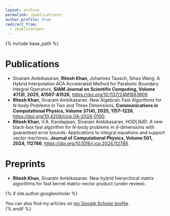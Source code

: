 ```yaml
---
layout: archive
permalink: /publications/
author_profile: true
redirect_from:
  - /publications
---
```


{% include base_path %}


Publications
======
* Sivaram Ambikasaran, **Ritesh Khan**, Johannes Tausch, Sihao Wang. A Hybrid Interpolation ACA Accelerated Method for Parabolic Boundary Integral Operators, **SIAM Journal on Scientific Computing, Volume 47(3), 2025, A1507-A1526**, <https://doi.org/10.1137/24M1683809>.
* **Ritesh Khan**, Sivaram Ambikasaran. New Algebraic Fast Algorithms for *N*-body Problems in Two and Three Dimensions, **Communications in Computational Physics, Volume 37(4), 2025, 1157–1226**, <https://doi.org/10.4208/cicp.OA-2024-0100>.
* **Ritesh Khan**, V.A. Kandappan, Sivaram Ambikasaran. HODLR*d*D: A new black-box fast algorithm for *N*-body problems in *d*-dimensions with guaranteed error bounds: Applications to integral equations and support vector machines, **Journal of Computational Physics, Volume 501, 2024, 112786**, <https://doi.org/10.1016/j.jcp.2024.112786>.

  
Preprints
======
* **Ritesh Khan**, Sivaram Ambikasaran. New hybrid hierarchical matrix algorithms for fast kernel
matrix-vector product (under review).

{% if site.author.googlescholar %}
  <div class="wordwrap">You can also find my articles on <a href="{{site.author.googlescholar}}">my Google Scholar profile</a>.</div>
{% endif %}

